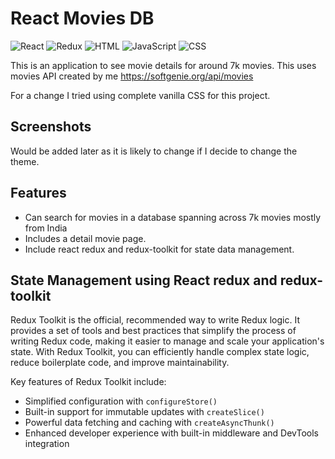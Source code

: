 # React Movies DB

![React](https://img.shields.io/badge/React-20232A?style=for-the-badge&logo=react&logoColor=61DAFB)
![Redux](https://img.shields.io/badge/Redux-764ABC?style=for-the-badge&logo=redux&logoColor=white)
![HTML](https://img.shields.io/badge/HTML5-E34F26?style=for-the-badge&logo=html5&logoColor=white)
![JavaScript](https://img.shields.io/badge/JavaScript-F7DF1E?style=for-the-badge&logo=javascript&logoColor=black)
![CSS](https://img.shields.io/badge/CSS3-1572B6?style=for-the-badge&logo=css3&logoColor=white)

This is an application to see movie details for around 7k movies. This uses movies API created by me https://softgenie.org/api/movies

For a change I tried using complete vanilla CSS for this project.

## Screenshots

Would be added later as it is likely to change if I decide to change the theme.

## Features

- Can search for movies in a database spanning across 7k movies mostly from India
- Includes a detail movie page.
- Include react redux and redux-toolkit for state data management.

## State Management using React redux and redux-toolkit

Redux Toolkit is the official, recommended way to write Redux logic. It provides a set of tools and best practices that simplify the process of writing Redux code, making it easier to manage and scale your application's state. With Redux Toolkit, you can efficiently handle complex state logic, reduce boilerplate code, and improve maintainability.

Key features of Redux Toolkit include:

- Simplified configuration with `configureStore()`
- Built-in support for immutable updates with `createSlice()`
- Powerful data fetching and caching with `createAsyncThunk()`
- Enhanced developer experience with built-in middleware and DevTools integration





